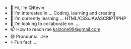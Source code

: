 - 👋 Hi, I’m @Kevin
- 👀 I’m interested in ... Coding, learning and creating
- 🌱 I’m currently learning ... HTML/CSS/JAVASCRIPT/PHP
- 💞️ I’m looking to collaborate on ...
- 📫 How to reach me kalzone99@gmail.com  
- 😄 Pronouns: ...He
- ⚡ Fun fact: ...

<!---
Kalzone99/Kalzone99 is a ✨ special ✨ repository because its `README.md` (this file) appears on your GitHub profile.
You can click the Preview link to take a look at your changes.
--->
